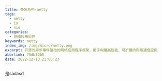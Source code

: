 ```yaml
---
title: 备忘系列-netty
tags:
  - netty
  - io
  - nio
categories:
  - 网络应用组件
keywords: netty
index_img: /img/micro/netty.png
excerpt: 开源的异步事件驱动的网络应用程序框架，用于构建高性能、可扩展的网络通信应用。它提供了简单的API和强大的网络编程能力，支持多种协议和传输，如TCP、UDP和HTTP。
abbrlink: 75dbf2b5
date: 2022-12-13 21:05:23
---
```

是sadasd